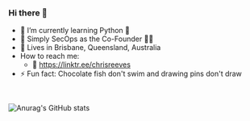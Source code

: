### Hi there 👋

- 🌱 I’m currently learning Python 🐍
- 👔 Simply SecOps as the Co-Founder 🥷🏽
- 📍 Lives in Brisbane, Queensland, Australia
- How to reach me:
     - 🔗 https://linktr.ee/chrisreeves
- ⚡ Fun fact: Chocolate fish don't swim and drawing pins don't draw

<br>

![Anurag's GitHub stats](https://github-readme-stats.vercel.app/api?username=chrisreeves-&count_private=true&theme=gotham&show_icons=true)

<br>
